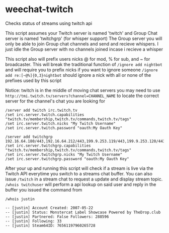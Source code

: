 weechat-twitch
==============

Checks status of streams using twitch api


This script assumes your Twitch server is named 'twitch' and Group Chat server is named 'twitchgrp' (for whisper support)
The Group server you will only be able to join Group chat channels and send and recieve whispers. I just idle the Group server with no channels joined incase i recieve a whisper

This script also will prefix users nicks @ for mod, % for sub, and ~ for broadcaster. This will break the traditional function of `/ignore add nightbot` and will require you to prefix nicks if you want to ignore someone `/ignore add re:[~@%]{0,3}nightbot` should ignore a nick with all or none of the prefixes used by this script

Notice: twitch is in the middle of moving chat servers you may need to use `http://tmi.twitch.tv/servers?channel=CHANNEL_NAME` to locate the correct server for the channel's chat you are looking for
```
/server add twitch irc.twitch.tv
/set irc.server.twitch.capabilities "twitch.tv/membership,twitch.tv/commands,twitch.tv/tags"
/set irc.server.twitch.nicks "My Twitch Username"
/set irc.server.twitch.password "oauth:My Oauth Key"
```
```
/server add twitchgrp 192.16.64.180/443,192.16.64.212/443,199.9.253.119/443,199.9.253.120/443
/set irc.server.twitchgrp.capabilities "twitch.tv/membership,twitch.tv/commands,twitch.tv/tags"
/set irc.server.twitchgrp.nicks "My Twitch Username"
/set irc.server.twitchgrp.password "oauth:My Oauth Key"
```

After your up and running this script will check if a stream is live via the Twitch API everytime you switch to a streams chat buffer.
You can also issue `/twitch` in a stream chat to request a update and display stream topic.
`/whois twitchuser` will perform a api lookup on said user and reply in the buffer you issued the command from
```
/whois justin

-- [justin] Account Created: 2007-05-22
-- [justin] Status: Monstercat Label Showcase Powered by TheDrop.club
-- [justin] Partnered: False Followers: 288596
-- [justin] Following: 33
-- [justin] Steam64ID: 76561197960265728
```
